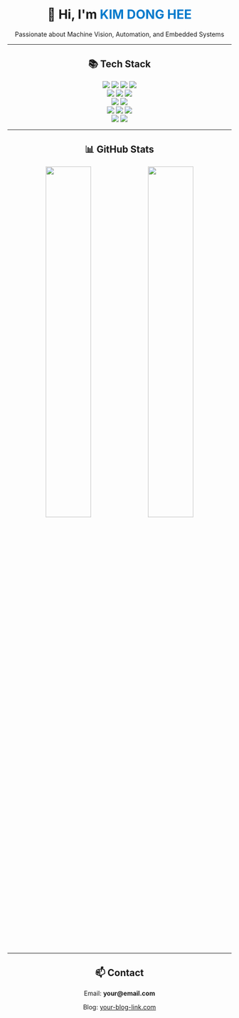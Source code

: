 <div align="center">
  <h1>👋 Hi, I'm <span style="color:#007acc">KIM DONG HEE</span></h1>
  <p>Passionate about Machine Vision, Automation, and Embedded Systems</p>
</div>

---

<div align="center">
  <h2>📚 Tech Stack</h2>
</div>

<div align="center"> 
  <img src="https://img.shields.io/badge/java-007396?style=for-the-badge&logo=java&logoColor=white">
  <img src="https://img.shields.io/badge/c++-00599C?style=for-the-badge&logo=c%2B%2B&logoColor=white">
  <img src="https://img.shields.io/badge/python-3776AB?style=for-the-badge&logo=python&logoColor=white">
  <img src="https://img.shields.io/badge/csharp-2396F3?style=for-the-badge&logo=csharp&logoColor=white">
  <br>
  <img src="https://img.shields.io/badge/html5-E34F26?style=for-the-badge&logo=html5&logoColor=white">
  <img src="https://img.shields.io/badge/css-1572B6?style=for-the-badge&logo=css3&logoColor=white">
  <img src="https://img.shields.io/badge/api-003366?style=for-the-badge&logo=api&logoColor=white">
  <br>
  <img src="https://img.shields.io/badge/mysql-4479A1?style=for-the-badge&logo=mysql&logoColor=white">
  <img src="https://img.shields.io/badge/oracle-F80000?style=for-the-badge&logo=oracle&logoColor=white">
  <br>
  <img src="https://img.shields.io/badge/github-181717?style=for-the-badge&logo=github&logoColor=white">
  <img src="https://img.shields.io/badge/opencv-5C3EE8?style=for-the-badge&logo=opencv&logoColor=white">
  <img src="https://img.shields.io/badge/yolo-2C2C2C?style=for-the-badge&logo=yolo&logoColor=white">
  <br>
  <img src="https://img.shields.io/badge/arduino-00979D?style=for-the-badge&logo=arduino&logoColor=white">
  <img src="https://img.shields.io/badge/raspberrypi-A22846?style=for-the-badge&logo=raspberry-pi&logoColor=white">
</div>

---

<div align="center">
  <h2>📊 GitHub Stats</h2>
</div>

<p align="center">
  <img src="https://github-readme-stats.vercel.app/api?DongHee12=your-github-id&show_icons=true&theme=github_dark&hide_border=true" width="45%" />
  <img src="https://github-readme-stats.vercel.app/api/top-langs/?DongHee12=your-github-id&layout=compact&theme=github_dark&hide_border=true" width="45%" />
</p>

---

<div align="center">
  <h2>📫 Contact</h2>
  <p>Email: <b>your@email.com</b></p>
  <p>Blog: <a href="https://your-blog-link.com">your-blog-link.com</a></p>
</div>
